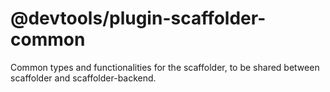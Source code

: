 # @devtools/plugin-scaffolder-common

Common types and functionalities for the scaffolder, to be shared between scaffolder and scaffolder-backend.
